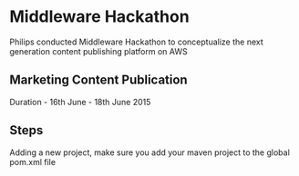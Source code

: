 # Middleware Hackathon
Philips conducted Middleware Hackathon to conceptualize the next generation content publishing platform on AWS

## Marketing Content Publication
Duration - 16th June - 18th June 2015


## Steps 
Adding a new project, make sure you add your maven project to the global pom.xml file
